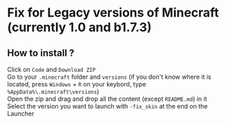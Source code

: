 # Fix for Legacy versions of Minecraft (currently 1.0 and b1.7.3)
## How to install ?
Click on `Code` and `Download ZIP`\
Go to your `.minecraft` folder and `versions` (if you don't know where it is located, press `Windows` + `R` on your keybord, type `%AppData%\.minecraft\versions`)\
Open the zip and drag and drop all the content (except `README.md`) in it\
Select the version you want to launch with `-fix_skin` at the end on the Launcher
